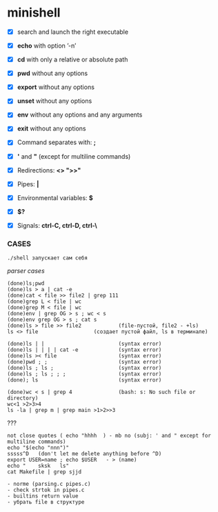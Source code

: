 # minishell

- [X] search and launch the right executable
- [X] **echo** with option ’-n’
- [X] **cd** with only a relative or absolute path
- [X] **pwd** without any options
- [X] **export** without any options
- [X] **unset** without any options
- [X] **env** without any options and any arguments
- [X] **exit** without any options
- [X] Command separates with: **;**
- [X] **'** and **"** (except for multiline commands)
- [X] Redirections: **<> ">>"**
- [X] Pipes: **|**
- [X] Environmental variables: **$**
- [X] **$?**
- [X] Signals: **ctrl-C, ctrl-D, ctrl-\\**


### CASES

```
./shell запускает сам себя
```

*parser cases*
```
(done)ls;pwd
(done)ls > a | cat -e
(done)cat < file >> file2 | grep 111
(done)grep L < file | wc
(done)grep M < file | wc
(done)env | grep OG > s ; wc < s
(done)env grep OG > s ; cat s
(done)ls > file >> file2			(file-пустой, file2 - +ls)
ls <> file					(создает пустой файл, ls в терминале)

(done)ls | |						(syntax error)
(done)ls | | | | cat -e				(syntax error)
(done)ls >< file					(syntax error)
(done)pwd ; ;						(syntax error)
(done)ls ; ls ; 					(syntax error)
(done)ls ; ls ; ; ;					(syntax error)
(done); ls							(syntax error)

(done)wc < s | grep 4				(bash: s: No such file or directory)
wc<1 >2>3>4
ls -la | grep m | grep main >1>2>>3
```

???
```
not close quotes ( echo "hhhh  ) - mb no (subj: ' and " except for multiline commands)
echo "$(echo "nnn")"
sssss^D   (don't let me delete anything before ^D)
export USER=name ; echo $USER   - > (name)
echo "    sksk   ls"
cat Makefile | grep sjjd
```


```
- norme (parsing.c pipes.c)
- check strtok in pipes.c
- builtins return value
- убрать file в структуре
```